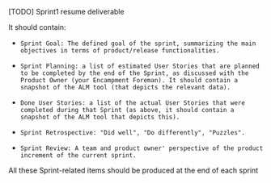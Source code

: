 [TODO] Sprint1 resume deliverable

It should contain:

-     Sprint Goal: The defined goal of the sprint, summarizing the main objectives in terms of product/release functionalities.
-     Sprint Planning: a list of estimated User Stories that are planned to be completed by the end of the Sprint, as discussed with the Product Owner (your Encampment Foreman). It should contain a snapshot of the ALM tool (that depicts the relevant data).
-     Done User Stories: a list of the actual User Stories that were completed during that Sprint (as above, it should contain a snapshot of the ALM tool that depicts this).
-     Sprint Retrospective: "Did well", "Do differently", "Puzzles".
-     Sprint Review: A team and product owner' perspective of the product increment of the current sprint. 

All these Sprint-related items should be produced at the end of each sprint